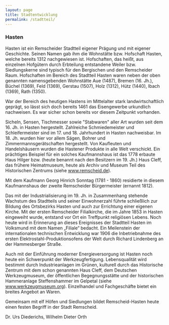 ```yaml
---
layout: page
title: Stadtentwicklung
permalink: /stadtteil/
---
```

### Hasten

Hasten ist ein Remscheider Stadtteil eigener Prägung und mit eigener Geschichte. Seinen Namen gab ihm die Wohnstätte bzw. Hofschaft Hasten, welche bereits 1312 nachgewiesen ist. Hofschaften, das heißt, aus einzelnen Hofgütern durch Erbteilung entstandene Weiler bzw. Siedlungskerne sind typisch für den Bergischen und den Remscheider Raum. Hofschaften im Bereich des Stadtteil Hasten waren neben der oben genannten namensgebenden Wohnstätte Aue (1487), Bremen (16. Jh.), Büchel (1369), Feld (1369), Gerstau (1507), Holz (1312), Hütz (1440), Ibach (1369), Rath (1350).

War der Bereich des heutigen Hastens im Mittelalter stark landwirtschaftlich geprägt, so lässt sich doch bereits 1461 das Eisengewerbe urkundlich nachweisen. Es war sicher schon bereits vor diesem Zeitpunkt vorhanden.

Sicheln, Sensen, Tischmesser sowie "Stabwaren" aller Art wurden seit dem 16. Jh. in Hasten hergestellt. Zahlreiche Schmiedemeister und Schleifermeister sind im 17. und 18. Jahrhundert in Hasten nachweisbar. Im 18. Jh. wurden hier vor allem Sägen, Bohrer und Zimmermannsgerätschaften hergestellt. Von Kaufleuten und Handelshäusern wurden die Hastener Produkte in alle Welt verschickt. Ein prächtiges Beispiel für ein solches Kaufmannshaus ist das 1778 erbaute Haus Hilger bzw. (heute benannt nach den Besitzern im 19. Jh.) Haus Cleff, das frühere Heimatmuseum, heute als Archiv und Museum Teil des Historischen Zentrums (siehe <a href="http://www.remscheid.de" target="_blank">www.remscheid.de</a>).

Mit dem Kaufmann Georg Hinrich Sonntag (1781 - 1860) residierte in diesem Kaufmannshaus der zweite Remscheider Bürgermeister (ernannt 1812).

Das mit der Industrialisierung im 19. Jh. in Zusammenhang stehende Wachstum des Stadtteils und seiner Einwohnerzahl führte schließlich zur Bildung des Ortsbezirks Hasten und auch zur Errichtung einer eigenen Kirche. Mit der ersten Remscheider Filialkirche, die im Jahre 1853 in Hasten eingeweiht wurde, entstand vor Ort ein Treffpunkt religi&ouml;sen Lebens. Noch heute wird in Erinnerung an dieses Ereignisses der Stadtteil Hasten im Volksmund mit dem Namen &bdquo;Filiale&ldquo; bedacht. Ein Meilenstein der internationalen technischen Entwicklung war 1906 die Inbetriebnahme des ersten Elektrostahl-Produktionsofens der Welt durch Richard Lindenberg an der Hammesberger Straße.

Auch mit der Einführung moderner Energieversorgung ist Hasten noch heute ein Schwerpunkt der Werkzeugfertigung. Lebensqualität wird bestimmt durch Industrieanlagen im Grünen, kulturell durch das Historische Zentrum mit dem schon genannten Haus Cleff, dem Deutschen Werkzeugmuseum, der &ouml;ffentlichen Begegnungsstätte und der historischen Hammeranlage Steffenshammer im Gelpetal (siehe <a href="http://www.werkzeugmuseum.org" target="_blank">www.werkzeugmuseum.org</a>). Einzelhandel und Fachgeschäfte bietet ein breites Angebot an Waren.

Gemeinsam mit elf Höfen und Siedlungen bildet Remscheid-Hasten heute einen festen Begriff in der Stadt Remscheid.


Dr. Urs Diederichs, Wilhelm Dieter Orth
